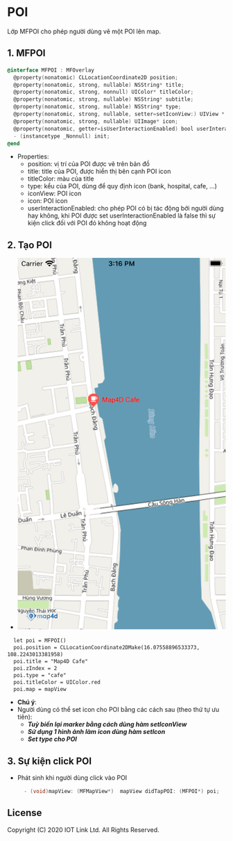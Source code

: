 # POI
Lớp MFPOI cho phép người dùng vẽ một POI lên map.


## 1. MFPOI

```objective-c
@interface MFPOI : MFOverlay
  @property(nonatomic) CLLocationCoordinate2D position;
  @property(nonatomic, strong, nullable) NSString* title;
  @property(nonatomic, strong, nonnull) UIColor* titleColor;
  @property(nonatomic, strong, nullable) NSString* subtitle;
  @property(nonatomic, strong, nullable) NSString* type;
  @property(nonatomic, strong, nullable, setter=setIconView:) UIView * iconView;
  @property(nonatomic, strong, nullable) UIImage* icon;
  @property(nonatomic, getter=isUserInteractionEnabled) bool userInteractionEnabled;
  - (instancetype _Nonnull) init;
@end
```

- Properties:
  + position: vị trí của POI được vẽ trên bản đồ
  + title: title của POI, được hiển thị bên cạnh POI icon
  + titleColor: màu của title
  + type: kểu của POI, dùng để quy định icon (bank, hospital, cafe, ...) 
  + iconView: POI icon
  + icon: POI icon
  + userInteractionEnabled: cho phép POI có bị tác động bởi người dùng hay không, khi POI được set userInteractionEnabled là false thì sự kiện click đối với POI đó không hoạt động

## 2. Tạo POI

  -  ![MAP4DSDK](../../resource/v1.4/user-poi.png) 
  
```switf
  let poi = MFPOI()
  poi.position = CLLocationCoordinate2DMake(16.07558896533373, 108.2243013381958)
  poi.title = "Map4D Cafe"
  poi.zIndex = 2
  poi.type = "cafe"
  poi.titleColor = UIColor.red
  poi.map = mapView
```
 - **Chú ý**:
 - Người dùng có thể set icon cho POI bằng các cách sau (theo thứ tự ưu tiên):
   - ***Tuỳ biến lại marker bằng cách dùng hàm setIconView***
   - ***Sử dụng 1 hình ảnh làm icon dùng hàm setIcon***
   - ***Set type cho POI***

## 3. Sự kiện click POI

  - Phát sinh khi người dùng click vào POI
    ```objective-c
      - (void)mapView: (MFMapView*)  mapView didTapPOI: (MFPOI*) poi;
    ```


License
-------

Copyright (C) 2020 IOT Link Ltd. All Rights Reserved.